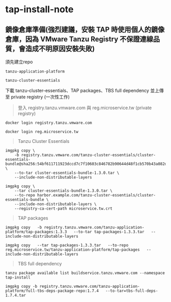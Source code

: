# tap-install-note

鏡像倉庫準備(強烈建議，安裝 TAP 時使用個人的鏡像倉庫，因為 VMware Tanzu Registry 不保證連線品質，會造成不明原因安裝失敗)
---
須先建立repo

```gherkin=
tanzu-application-platform

tanzu-cluster-essentials
```

下載 tanzu-cluster-essentials、TAP packages、TBS full dependency 並上傳至 private registry (一次性工作)
> 登入 registry.tanzu.vmware.com 與 reg.microservice.tw (private registry)
```gherkin=
docker login registry.tanzu.vmware.com

docker login reg.microservice.tw
```
> Tanzu Cluster Essentials
```gherkin=
imgpkg copy \
    -b registry.tanzu.vmware.com/tanzu-cluster-essentials/cluster-essentials-bundle@sha256:54bf611711923dccd7c7f10603c846782b90644d48f1cb570b43a082d18e23b9 \
    --to-tar cluster-essentials-bundle-1.3.0.tar \
    --include-non-distributable-layers
    
imgpkg copy \
    --tar cluster-essentials-bundle-1.3.0.tar \
    --to-repo harbor.example.com/tanzu-cluster-essentials/cluster-essentials-bundle \
    --include-non-distributable-layers \
    --registry-ca-cert-path microservice.tw.crt    
```
> TAP packages
```gherkin=
imgpkg copy   -b registry.tanzu.vmware.com/tanzu-application-platform/tap-packages:1.3.3   --to-tar tap-packages-1.3.3.tar   --include-non-distributable-layers

imgpkg copy   --tar tap-packages-1.3.3.tar   --to-repo reg.microservice.tw/tanzu-application-platform/tap-packages   --include-non-distributable-layers
```
>TBS full dependency
```gherkin=
tanzu package available list buildservice.tanzu.vmware.com --namespace tap-install

imgpkg copy -b registry.tanzu.vmware.com/tanzu-application-platform/full-tbs-deps-package-repo:1.7.4   --to-tar=tbs-full-deps-1.7.4.tar
```
